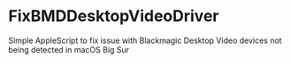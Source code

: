 # FixBMDDesktopVideoDriver
Simple AppleScript to fix issue with Blackmagic Desktop Video devices not being detected in macOS Big Sur

